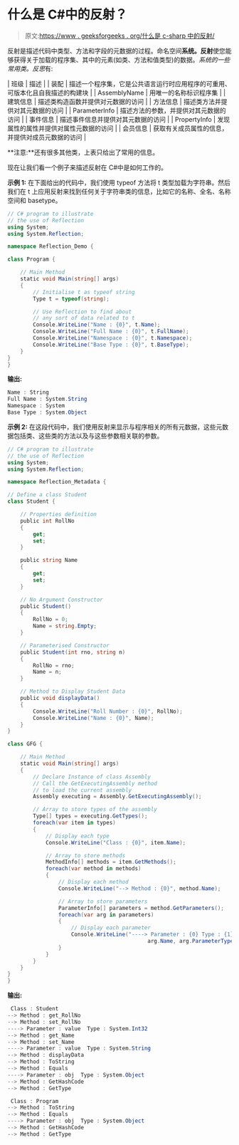 # 什么是 C#中的反射？

> 原文:[https://www . geeksforgeeks . org/什么是 c-sharp 中的反射/](https://www.geeksforgeeks.org/what-is-reflection-in-c-sharp/)

反射是描述代码中类型、方法和字段的元数据的过程。命名空间**系统。反射**使您能够获得关于加载的程序集、其中的元素(如类、方法和值类型)的数据。*系统的一些常用类。反思*有:

| 班级 | 描述 |
| 装配 | 描述一个程序集，它是公共语言运行时应用程序的可重用、可版本化且自我描述的构建块 |
| AssemblyName | 用唯一的名称标识程序集 |
| 建筑信息 | 描述类构造函数并提供对元数据的访问 |
| 方法信息 | 描述类方法并提供对其元数据的访问 |
| ParameterInfo | 描述方法的参数，并提供对其元数据的访问 |
| 事件信息 | 描述事件信息并提供对其元数据的访问 |
| PropertyInfo | 发现属性的属性并提供对属性元数据的访问 |
| 会员信息 | 获取有关成员属性的信息，并提供对成员元数据的访问 |

**注意:**还有很多其他类，上表只给出了常用的信息。

现在让我们看一个例子来描述反射在 C#中是如何工作的。

**示例 1:** 在下面给出的代码中，我们使用 typeof 方法将 t 类型加载为字符串。然后我们在 t 上应用反射来找到任何关于字符串类的信息，比如它的名称、全名、名称空间和 basetype。

```cs
// C# program to illustrate
// the use of Reflection
using System;
using System.Reflection;

namespace Reflection_Demo {

class Program {

    // Main Method
    static void Main(string[] args)
    {
        // Initialise t as typeof string
        Type t = typeof(string);

        // Use Reflection to find about
        // any sort of data related to t
        Console.WriteLine("Name : {0}", t.Name);
        Console.WriteLine("Full Name : {0}", t.FullName);
        Console.WriteLine("Namespace : {0}", t.Namespace);
        Console.WriteLine("Base Type : {0}", t.BaseType);
    }
}
}
```

**输出:**

```cs
Name : String
Full Name : System.String
Namespace : System
Base Type : System.Object

```

**示例 2:** 在这段代码中，我们使用反射来显示与程序相关的所有元数据，这些元数据包括类、这些类的方法以及与这些参数相关联的参数。

```cs
// C# program to illustrate
// the use of Reflection
using System;
using System.Reflection;

namespace Reflection_Metadata {

// Define a class Student
class Student {

    // Properties definition
    public int RollNo
    {
        get;
        set;
    }

    public string Name
    {
        get;
        set;
    }

    // No Argument Constructor
    public Student()
    {
        RollNo = 0;
        Name = string.Empty;
    }

    // Parameterised Constructor
    public Student(int rno, string n)
    {
        RollNo = rno;
        Name = n;
    }

    // Method to Display Student Data
    public void displayData()
    {
        Console.WriteLine("Roll Number : {0}", RollNo);
        Console.WriteLine("Name : {0}", Name);
    }
}

class GFG {

    // Main Method
    static void Main(string[] args)
    {
        // Declare Instance of class Assembly
        // Call the GetExecutingAssembly method
        // to load the current assembly
        Assembly executing = Assembly.GetExecutingAssembly();

        // Array to store types of the assembly
        Type[] types = executing.GetTypes();
        foreach(var item in types)
        {
            // Display each type
            Console.WriteLine("Class : {0}", item.Name);

            // Array to store methods
            MethodInfo[] methods = item.GetMethods();
            foreach(var method in methods)
            {
                // Display each method
                Console.WriteLine("--> Method : {0}", method.Name);

                // Array to store parameters
                ParameterInfo[] parameters = method.GetParameters();
                foreach(var arg in parameters)
                {
                    // Display each parameter
                    Console.WriteLine("----> Parameter : {0} Type : {1}",
                                            arg.Name, arg.ParameterType);
                }
            }
        }
    }
}
}
```

**输出:**

```cs
 Class : Student
--> Method : get_RollNo
--> Method : set_RollNo
----> Parameter : value  Type : System.Int32
--> Method : get_Name
--> Method : set_Name
----> Parameter : value  Type : System.String
--> Method : displayData
--> Method : ToString
--> Method : Equals
----> Parameter : obj  Type : System.Object
--> Method : GetHashCode
--> Method : GetType

 Class : Program
--> Method : ToString
--> Method : Equals
----> Parameter : obj  Type : System.Object
--> Method : GetHashCode
--> Method : GetType

```